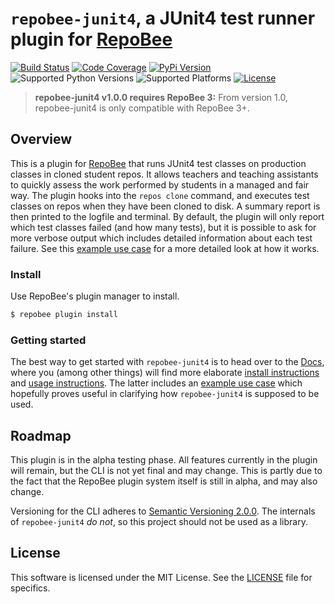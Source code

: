 # `repobee-junit4`, a JUnit4 test runner plugin for [RepoBee](https://github.com/repobee/repobee)

[![Build Status](https://travis-ci.com/repobee/repobee-junit4.svg?branch=master)](https://travis-ci.com/repobee/repobee-junit4)
[![Code Coverage](https://codecov.io/gh/repobee/repobee-junit4/branch/master/graph/badge.svg)](https://codecov.io/gh/repobee/repobee-junit4)
[![PyPi Version](https://badge.fury.io/py/repobee-junit4.svg)](https://badge.fury.io/py/repobee-junit4)
![Supported Python Versions](https://img.shields.io/badge/python-3.9%2C%203.10%2C%203.11-blue.svg)
![Supported Platforms](https://img.shields.io/badge/platforms-Linux%2C%20macOS-blue.svg)
[![License](https://img.shields.io/badge/license-MIT-blue.svg)](LICENSE)

> **repobee-junit4 v1.0.0 requires RepoBee 3:** From version 1.0,
> repobee-junit4 is only compatible with RepoBee 3+.

## Overview
This is a plugin for [RepoBee](https://github.com/repobee/repobee) that runs
JUnit4 test classes on production classes in cloned student repos. It allows
teachers and teaching assistants to quickly assess the work performed by
students in a managed and fair way. The plugin hooks into the `repos clone`
command, and executes test classes on repos when they have been cloned to disk.
A summary report is then printed to the logfile and terminal. By default, the
plugin will only report which test classes failed (and how many tests), but it
is possible to ask for more verbose output which includes detailed information
about each test failure. See this [example use
case](https://repobee-junit4.readthedocs.io/en/latest/usage.html#example-use-case)
for a more detailed look at how it works.

### Install
Use RepoBee's plugin manager to install.

```bash
$ repobee plugin install
```

### Getting started
The best way to get started with `repobee-junit4` is to head over to the
[Docs](https://repobee-junit4.readthedocs.io), where you (among
other things) will find more elaborate
[install instructions](https://repobee-junit4.readthedocs.io/en/latest/install.html)
and [usage instructions](https://repobee-junit4.readthedocs.io/en/latest/usage.html).
The latter includes an
[example use case](https://repobee-junit4.readthedocs.io/en/latest/usage.html#example-use-case)
which hopefully proves useful in clarifying how `repobee-junit4` is supposed to
be used.

## Roadmap
This plugin is in the alpha testing phase. All features currently in the plugin
will remain, but the CLI is not yet final and may change. This is partly due to
the fact that the RepoBee plugin system itself is still in alpha, and may also
change.

Versioning for the CLI adheres to
[Semantic Versioning 2.0.0](https://semver.org/spec/v2.0.0.html). The internals
of `repobee-junit4` _do not_, so this project should not be used as a library.

## License
This software is licensed under the MIT License. See the [LICENSE](LICENSE)
file for specifics.
